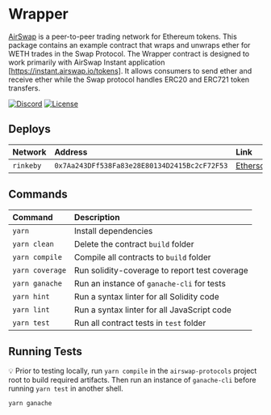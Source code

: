 # Wrapper

[AirSwap](https://www.airswap.io/) is a peer-to-peer trading network for Ethereum tokens. This package contains an example contract that wraps and unwraps ether for WETH trades in the Swap Protocol. The Wrapper contract is designed to work primarily with AirSwap Instant application [https://instant.airswap.io/tokens]. It allows consumers to send ether and receive ether while the Swap protocol handles ERC20 and ERC721 token transfers.

[![Discord](https://img.shields.io/discord/590643190281928738.svg)](https://discord.gg/ecQbV7H)
[![License](https://img.shields.io/badge/License-Apache%202.0-blue.svg)](https://opensource.org/licenses/Apache-2.0)

## Deploys

| Network   | Address                                      | Link                                                                                         |
| :-------- | :------------------------------------------- | :------------------------------------------------------------------------------------------- |
| `rinkeby` | `0x7Aa243DFf538Fa83e28E80134D2415Bc2cF72F53` | [Etherscan](https://rinkeby.etherscan.io/address/0x7Aa243DFf538Fa83e28E80134D2415Bc2cF72F53) |

## Commands

| Command         | Description                                   |
| :-------------- | :-------------------------------------------- |
| `yarn`          | Install dependencies                          |
| `yarn clean`    | Delete the contract `build` folder            |
| `yarn compile`  | Compile all contracts to `build` folder       |
| `yarn coverage` | Run solidity-coverage to report test coverage |
| `yarn ganache`  | Run an instance of `ganache-cli` for tests    |
| `yarn hint`     | Run a syntax linter for all Solidity code     |
| `yarn lint`     | Run a syntax linter for all JavaScript code   |
| `yarn test`     | Run all contract tests in `test` folder       |

## Running Tests

:bulb: Prior to testing locally, run `yarn compile` in the `airswap-protocols` project root to build required artifacts. Then run an instance of `ganache-cli` before running `yarn test` in another shell.

```
yarn ganache
```
